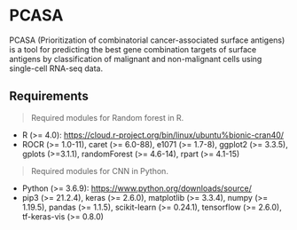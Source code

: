 # PCASA
PCASA (Prioritization of combinatorial cancer-associated surface antigens) is a tool for predicting the best gene combination targets of surface antigens by classification of malignant and non-malignant cells using single-cell RNA-seq data.

## Requirements
> Required modules for Random forest in R.

* R (>= 4.0): https://cloud.r-project.org/bin/linux/ubuntu%bionic-cran40/
* ROCR (>= 1.0-11), caret (>= 6.0-88), e1071 (>= 1.7-8), ggplot2 (>= 3.3.5), gplots (>=3.1.1), randomForest (>= 4.6-14), rpart (>= 4.1-15)

> Required modules for CNN in Python.

* Python (>= 3.6.9): https://www.python.org/downloads/source/
* pip3 (>= 21.2.4), keras (>= 2.6.0), matplotlib (>= 3.3.4), numpy (>= 1.19.5), pandas (>= 1.1.5), scikit-learn (>= 0.24.1), tensorflow (>= 2.6.0), tf-keras-vis (>= 0.8.0)

## 

